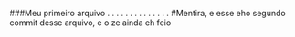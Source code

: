 ###Meu primeiro arquivo 
.
.
.
.
.
.
.
.
.
.
.
.
.
.
#Mentira, e esse eho segundo commit desse arquivo, e o ze ainda eh feio
